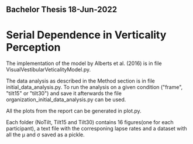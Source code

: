 ## Bachelor Thesis 18-Jun-2022 
# Serial Dependence in Verticality Perception

The implementation of the model by Alberts et al. (2016) is in file VisualVestibularVeticalityModel.py. 

The data analysis as described in the Method section is in file initial_data_analysis.py. To run the analysis on a given condition ("frame", "tilt15" or "tilt30") and save it afterwards the file organization_initial_data_analysis.py can be used.

All the plots from the report can be generated in plot.py. 

Each folder (NoTilt, Tilt15 and Tilt30) contains 16 figures(one for each participant), a text file with the corresponing lapse rates and a dataset with all the &mu; and &sigma; saved as a pickle. 
